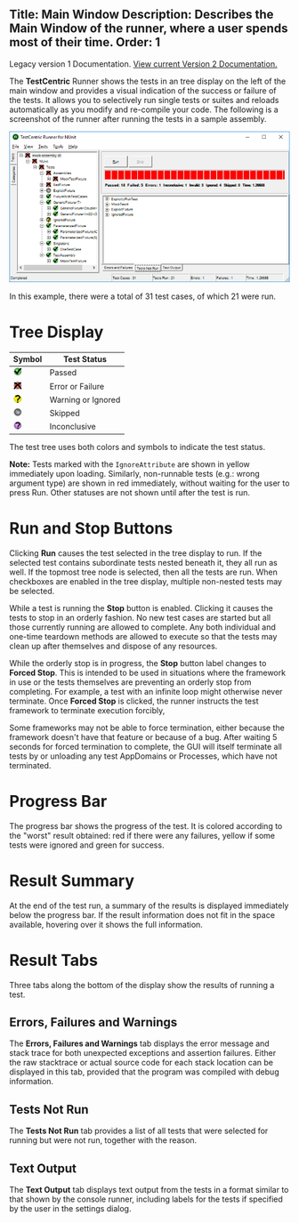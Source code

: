 Title: Main Window
Description: Describes the Main Window of the runner, where a user spends most of their time.
Order: 1
---

<!-- Page-specific styles -->
<style>
    h1 {clear: both}
    .table {width: 300px; float: right; margin-left: 30px}
</style>

<div class="notice">
    Legacy version 1 Documentation. <a href="/testcentric-runner/">View current Version 2 Documentation.</a>
</div>

The **TestCentric** Runner shows the tests in an tree display on the left of the main window and provides a visual indication of the success or failure of the tests. It allows you to selectively run single tests or suites and reloads automatically as you modify and re-compile your code. The following is a screenshot of the runner after running the tests in a sample assembly.

![TestCentric GUI Runner](../img/testcentric.png)

In this example, there were a total of 31 test cases, of which 21 were run.

# Tree Display

Symbol | Test Status
-------|------------
![Success](../img/Success.png) | Passed
![Failure](../img/Failure.png) | Error or Failure
![Ignored](../img/Ignored.png) | Warning or Ignored
![Skipped](../img/Skipped.png) | Skipped
![Inconclusive](../img/Inconclusive.png) | Inconclusive

The test tree uses both colors and symbols to indicate the test status.

**Note:** Tests marked with the `IgnoreAttribute` are shown in yellow immediately upon loading. Similarly, non-runnable tests (e.g.: wrong argument type) are shown in red immediately, without waiting for the user to press Run. Other statuses are not shown until after the test is run.

# Run and Stop Buttons

Clicking **Run** causes the test selected in the tree display to run. If the selected test contains subordinate tests nested beneath it, they all run as well. If the topmost tree node is selected, then all the tests are run. When checkboxes are enabled in the tree display, multiple non-nested tests may be selected.

While a test is running the **Stop** button is enabled. Clicking it causes the tests to stop in an orderly fashion. No new test cases are started but all those currently running are allowed to complete. Any both individual and one-time teardown methods are allowed to execute so that the tests may clean up after themselves and dispose of any resources.

While the orderly stop is in progress, the **Stop** button label changes to **Forced Stop**. This is intended to be used in situations where the framework in use or the tests themselves are preventing an orderly stop from completing. For example, a test with an infinite loop might otherwise never terminate. Once **Forced Stop** is clicked, the runner instructs the test framework to terminate execution forcibly,

Some frameworks may not be able to force termination, either because the framework doesn't have that feature or because of a bug. After waiting 5 seconds for forced termination to complete, the GUI will itself terminate all tests by or unloading any test AppDomains or Processes, which have not terminated.

# Progress Bar

The progress bar shows the progress of the test. It is colored according to the "worst" result obtained: red if there were any failures, yellow if some tests were ignored and green for success.

# Result Summary

At the end of the test run, a summary of the results is displayed immediately below the progress bar. If the result information does not fit in the space available, hovering over it shows the full information.

# Result Tabs

Three tabs along the bottom of the display show the results of running a test.

## Errors, Failures and Warnings

The **Errors, Failures and Warnings** tab displays the error message and stack trace for both unexpected exceptions and assertion failures. Either the raw stacktrace or actual source code for each stack location can be displayed in this tab, provided that the program was compiled with debug information.

## Tests Not Run

The **Tests Not Run** tab provides a list of all tests that were selected for running but were not run, together with the reason.

## Text Output

The **Text Output** tab displays text output from the tests in a format similar to that shown by the console runner, including labels for the tests if specified by the user in the settings dialog.

